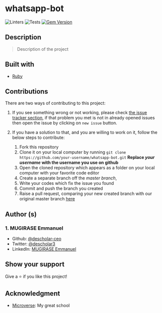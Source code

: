 # whatsapp-bot
![Linters](https://github.com/descholar-ceo/whatsapp-bot/workflows/Linters/badge.svg)  ![Tests](https://github.com/descholar-ceo/whatsapp-bot/workflows/Tests/badge.svg)  [![Gem Version](https://badge.fury.io/rb/whatsapp-bot-ruby.svg)](https://badge.fury.io/rb/whatsapp-bot-ruby)


## Description
> Description of the project

## Built with
* [Ruby](https://www.ruby-lang.org/en/)

## Contributions

There are two ways of contributing to this project:

1.  If you see something wrong or not working, please check [the issue tracker section](https://github.com/descholar-ceo/whatsapp-bot/issues ), if that problem you met is not in already opened issues then open the issue by clicking on `new issue` button.

2.  If you have a solution to that, and you are willing to work on it, follow the below steps to contribute:
    1.  Fork this repository
    1.  Clone it on your local computer by running `git clone https://github.com/your-username/whatsapp-bot.git` __Replace *your username* with the username you use on github__
    1.  Open the cloned repository which appears as a folder on your local computer with your favorite code editor
    1.  Create a separate branch off the *master branch*,
    1.  Write your codes which fix the issue you found
    1.  Commit and push the branch you created
    1.  Raise a pull request, comparing your new created branch with our original master branch [here](https://github.com/descholar-ceo/whatsapp-bot)

## Author (s)
### 1. MUGIRASE Emmanuel
* Github: [@descholar-ceo](https://github.com/descholar-ceo)
* Twitter: [@descholar3](https://twitter.com/descholar3)
* LinkedIn: [MUGIRASE Emmanuel](https://www.linkedin.com/in/mugirase-emmanuel-a90b49143)

## Show your support 
Give a ⭐️ if you like this project!

## Acknowledgment
* [Microverse](https://microvese.org): My great school

